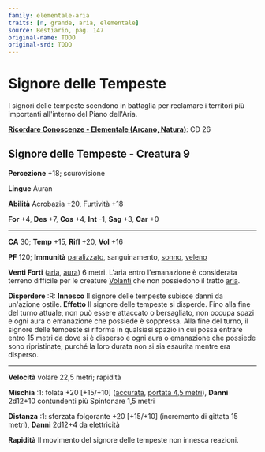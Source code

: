 ```yaml
---
family: elementale-aria
traits: [n, grande, aria, elementale]
source: Bestiario, pag. 147
original-name: TODO
original-srd: TODO
---
```


# Signore delle Tempeste

I signori delle tempeste scendono in battaglia per reclamare i territori più
importanti all'interno del Piano dell'Aria.

**[Ricordare Conoscenze - Elementale (Arcano, Natura)](/azioni/ricordare-conoscenze)**:
CD 26

## Signore delle Tempeste - Creatura 9

**Percezione** +18; scurovisione

**Lingue** Auran

**Abilità** Acrobazia +20, Furtività +18

**For** +4, **Des** +7, **Cos** +4, **Int** -1, **Sag** +3, **Car** +0

---

**CA** 30; **Temp** +15, **Rifl** +20, **Vol** +16

**PF** 120; **Immunità** [paralizzato](/condizioni/paralizzato), sanguinamento,
[sonno](/tratti/sonno), [veleno](/tratti/veleno)

**Venti Forti** ([aria](/tratti/aria), [aura](/tratti/aura)) 6 metri. L'aria
entro l'emanazione è considerata terreno difficile per le creature
[Volanti](/azioni/volare) che non possiedono il tratto [aria](/tratti/aria).

**Disperdere** :R: **Innesco** Il signore delle tempeste subisce danni da
un'azione ostile. **Effetto** Il signore delle tempeste si disperde. Fino alla
fine del turno attuale, non può essere attaccato o bersagliato, non occupa spazi
e ogni aura o emanazione che possiede è soppressa. Alla fine del turno, il
signore delle tempeste si riforma in qualsiasi spazio in cui possa entrare entro
15 metri da dove si è disperso e ogni aura o emanazione che possiede sono
ripristinate, purché la loro durata non si sia esaurita mentre era disperso.

---

**Velocità** volare 22,5 metri; rapidità

**Mischia** :1: folata +20 \[+15/+10] ([accurata](/tratti/accurata),
[portata 4,5 metri](/tratti/portata)), **Danni** 2d12+10 contundenti più
Spintonare 1,5 metri

**Distanza** :1: sferzata folgorante +20 \[+15/+10] (incremento di gittata 15
metri), **Danni** 2d12+4 da elettricità

**Rapidità** Il movimento del signore delle tempeste non innesca reazioni.
